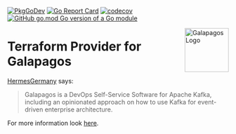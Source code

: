 [![PkgGoDev](https://img.shields.io/badge/go.dev-docs-007d9c?logo=go&logoColor=white)](https://pkg.go.dev/github.com/otto-de/terraform-provider-galapagos)
[![Go Report Card](https://goreportcard.com/badge/github.com/otto-de/terraform-provider-galapagos)](https://goreportcard.com/report/github.com/otto-de/terraform-provider-galapagos)
[![codecov](https://codecov.io/gh/otto-de/terraform-provider-galapagos/branch/main/graph/badge.svg)](https://codecov.io/gh/otto-de/terraform-provider-galapagos)
[![GitHub go.mod Go version of a Go module](https://img.shields.io/github/go-mod/go-version/otto-de/terraform-provider-galapagos.svg)](https://github.com/otto-de/terraform-provider-galapagos)

<img alt="Galapagos Logo" src="https://github.com/HermesGermany/galapagos/raw/main/logo/logo.svg" width="100" height="100" align="right">

# Terraform Provider for Galapagos

[HermesGermany](https://github.com/HermesGermany) says:
> Galapagos is a DevOps Self-Service Software for Apache Kafka, including an opinionated approach on how to use Kafka for event-driven enterprise architecture.

For more information look [here](https://github.com/HermesGermany/galapagos).
